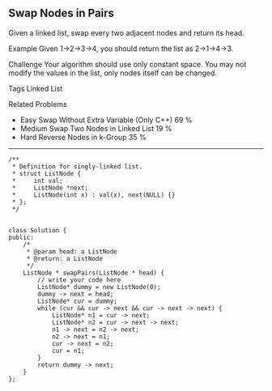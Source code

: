 ## Swap Nodes in Pairs  ##

Given a linked list, swap every two adjacent nodes and return its head.

Example
Given 1->2->3->4, you should return the list as 2->1->4->3.

Challenge 
Your algorithm should use only constant space. You may not modify the values in the list, only nodes itself can be changed.

Tags 
Linked List

Related Problems 

- Easy Swap Without Extra Variable (Only C++) 69 %
- Medium Swap Two Nodes in Linked List 19 %
- Hard Reverse Nodes in k-Group 35 %

----------
	/**
	 * Definition for singly-linked list.
	 * struct ListNode {
	 *     int val;
	 *     ListNode *next;
	 *     ListNode(int x) : val(x), next(NULL) {}
	 * };
	 */
	
	
	class Solution {
	public:
	    /*
	     * @param head: a ListNode
	     * @return: a ListNode
	     */
	    ListNode * swapPairs(ListNode * head) {
	        // write your code here
	        ListNode* dummy = new ListNode(0);
	        dummy -> next = head;
	        ListNode* cur = dummy;
	        while (cur && cur -> next && cur -> next -> next) {
	            ListNode* n1 = cur -> next;
	            ListNode* n2 = cur -> next -> next;
	            n1 -> next = n2 -> next;
	            n2 -> next = n1;
	            cur -> next = n2;
	            cur = n1;
	        }
	        return dummy -> next;
	    }
	};